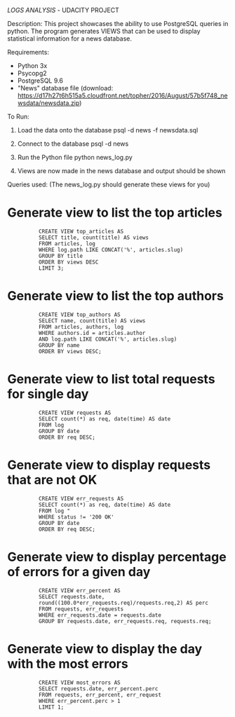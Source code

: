 *LOGS ANALYSIS* - UDACITY PROJECT

 Description:  This project showcases the ability to use PostgreSQL queries in python. 
              The program generates VIEWS that can be used to display statistical information
              for a news database.
 
 Requirements:
 - Python 3x
 - Psycopg2
 - PostgreSQL 9.6
 - "News" database file (download: https://d17h27t6h515a5.cloudfront.net/topher/2016/August/57b5f748_newsdata/newsdata.zip)

 To Run:
 1. Load the data onto the database
	psql -d news -f newsdata.sql
 
 2. Connect to the database 
        psql -d news

 3. Run the Python file
        python news_log.py

 4. Views are now made in the news database and output should be shown


 Queries used: (The news_log.py should generate these views for you)
          

# Generate view to list the top articles

              CREATE VIEW top_articles AS
              SELECT title, count(title) AS views
              FROM articles, log
              WHERE log.path LIKE CONCAT('%', articles.slug)
              GROUP BY title
              ORDER BY views DESC
              LIMIT 3;


# Generate view to list the top authors

    	      CREATE VIEW top_authors AS
              SELECT name, count(title) AS views
              FROM articles, authors, log
              WHERE authors.id = articles.author
              AND log.path LIKE CONCAT('%', articles.slug)
              GROUP BY name
              ORDER BY views DESC;


# Generate view to list total requests for single day
              CREATE VIEW requests AS
              SELECT count(*) as req, date(time) AS date
              FROM log
              GROUP BY date
              ORDER BY req DESC;


# Generate view to display requests that are not OK
              CREATE VIEW err_requests AS
              SELECT count(*) as req, date(time) AS date
              FROM log "
              WHERE status != '200 OK'
              GROUP BY date
              ORDER BY req DESC;


# Generate view to display percentage of errors for a given day
              CREATE VIEW err_percent AS
              SELECT requests.date,
              round((100.0*err_requests.req)/requests.req,2) AS perc
              FROM requests, err_requests
              WHERE err_requests.date = requests.date
              GROUP BY requests.date, err_requests.req, requests.req;


# Generate view to display the day with the most errors
              CREATE VIEW most_errors AS
              SELECT requests.date, err_percent.perc
              FROM requests, err_percent, err_request
              WHERE err_percent.perc > 1
              LIMIT 1;
